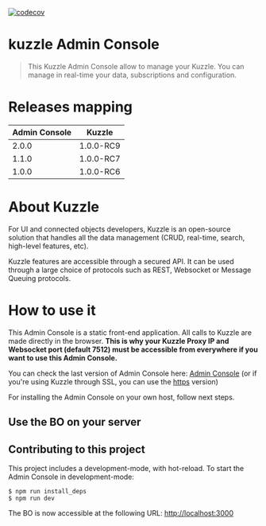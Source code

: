 [![codecov](https://codecov.io/gh/kuzzleio/kuzzle-backoffice/branch/master/graph/badge.svg)](https://codecov.io/gh/kuzzleio/kuzzle-backoffice)


# kuzzle Admin Console

> This Kuzzle Admin Console allow to manage your Kuzzle. You can manage in real-time your data, subscriptions and configuration.

# Releases mapping
| Admin Console  | Kuzzle |
|---|---|
| 2.0.0 | 1.0.0-RC9 |
| 1.1.0 | 1.0.0-RC7 |
| 1.0.0 | 1.0.0-RC6 |


# About Kuzzle
For UI and connected objects developers, Kuzzle is an open-source solution that handles all the data management
(CRUD, real-time, search, high-level features, etc).

Kuzzle features are accessible through a secured API. It can be used through a large choice of protocols such as REST, Websocket or Message Queuing protocols.

# How to use it

This Admin Console is a static front-end application. All calls to Kuzzle are made directly in the browser. **This is why your Kuzzle Proxy IP and Websocket port (default 7512) must be accessible from everywhere if you want to use this Admin Console.**

You can check the last version of Admin Console here: [Admin Console](http://console.kuzzle.io) (or if you're using Kuzzle through SSL, you can use the [https](https://console.kuzzle.io) version)

For installing the Admin Console on your own host, follow next steps.

## Use the BO on your server


## Contributing to this project
This project includes a development-mode, with hot-reload. To start the Admin Console in development-mode:
```
$ npm run install_deps
$ npm run dev
```

The BO is now accessible at the following URL: [http://localhost:3000](http://localhost:3000)
